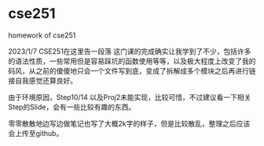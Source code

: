 # cse251
homework of cse251

2023/1/7 CSE251在这里告一段落
这门课的完成确实让我学到了不少，包括许多的语法性质，一些常用但是容易踩坑的函数使用等等，以及极大程度上改变了我的码风，从之前的傻傻地只会一个文件写到底，变成了拆解成多个模块之后再进行链接自我感觉还算良好。

由于环境原因，Step10/14 以及Proj2未能实现，比较可惜，不过建议看一下相关Step的Slide，会有一些比较有趣的东西。

零零散散地边写边做笔记也写了大概2k字的样子，但是比较散乱，整理之后应该会上传至github。
